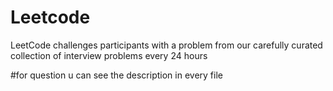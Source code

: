 # Leetcode
LeetCode challenges participants with a problem from our carefully curated collection of interview problems every 24 hours

#for question u can see the description in every file
